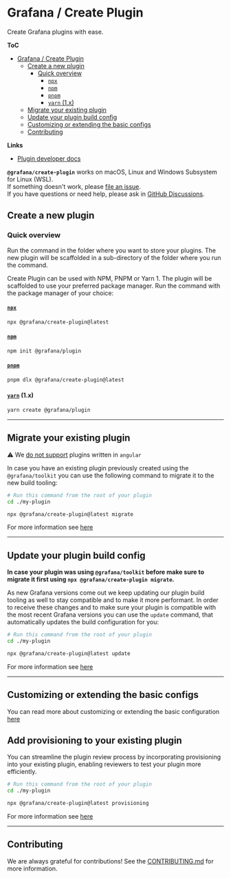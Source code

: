 # Grafana / Create Plugin

Create Grafana plugins with ease.

**ToC**

- [Grafana / Create Plugin](#grafana--create-plugin)
  - [Create a new plugin](#create-a-new-plugin)
    - [Quick overview](#quick-overview)
      - [`npx`](#npx)
      - [`npm`](#npm)
      - [`pnpm`](#pnpm)
      - [`yarn` (1.x)](#yarn-1x)
  - [Migrate your existing plugin](#migrate-your-existing-plugin)
  - [Update your plugin build config](#update-your-plugin-build-config)
  - [Customizing or extending the basic configs](#customizing-or-extending-the-basic-configs)
  - [Contributing](#contributing)

**Links**

- [Plugin developer docs](https://grafana.com/developers/plugin-tools)

**`@grafana/create-plugin`** works on macOS, Linux and Windows Subsystem for Linux (WSL).<br />
If something doesn't work, please [file an issue](https://github.com/grafana/plugin-tools/issues/new).<br />
If you have questions or need help, please ask in [GitHub Discussions](https://github.com/grafana/plugin-tools/discussions).

## Create a new plugin

### Quick overview

Run the command in the folder where you want to store your plugins. The new plugin will be scaffolded in a sub-directory of the folder where you run the command.

Create Plugin can be used with NPM, PNPM or Yarn 1. The plugin will be scaffolded to use your preferred package manager. Run the command with the package manager of your choice:

#### [`npx`](https://github.com/npm/npx)

```bash
npx @grafana/create-plugin@latest
```

#### [`npm`](https://docs.npmjs.com/cli/v7/commands/npm-init)

```bash
npm init @grafana/plugin
```

#### [`pnpm`](https://pnpm.io/cli/dlx)

```bash
pnpm dlx @grafana/create-plugin@latest
```

#### [`yarn`](https://classic.yarnpkg.com/blog/2017/05/12/introducing-yarn/) (1.x)

```bash
yarn create @grafana/plugin
```

---

## Migrate your existing plugin

:warning: We [do not support](https://grafana.com/docs/grafana/latest/developers/angular_deprecation/) plugins written in `angular`

In case you have an existing plugin previously created using the `@grafana/toolkit` you can use the
following command to migrate it to the new build tooling:

```bash
# Run this command from the root of your plugin
cd ./my-plugin

npx @grafana/create-plugin@latest migrate
```

For more information see [here](https://grafana.com/developers/plugin-tools/migration-guides/migrate-from-toolkit)

---

## Update your plugin build config

**In case your plugin was using `@grafana/toolkit` before make sure to migrate it first using `npx @grafana/create-plugin migrate`.**

As new Grafana versions come out we keep updating our plugin build tooling as well to stay compatible and to make it more performant.
In order to receive these changes and to make sure your plugin is compatible with the most recent Grafana versions you can use the `update` command,
that automatically updates the build configuration for you:

```bash
# Run this command from the root of your plugin
cd ./my-plugin

npx @grafana/create-plugin@latest update
```

For more information see [here](https://grafana.com/developers/plugin-tools/migration-guides/update-create-plugin-versions)

---

## Customizing or extending the basic configs

You can read more about customizing or extending the basic configuration [here](https://grafana.com/developers/plugin-tools/create-a-plugin/extend-a-plugin/extend-configurations)

## Add provisioning to your existing plugin

You can streamline the plugin review process by incorporating provisioning into your existing plugin, enabling reviewers to test your plugin more efficiently.

```bash
# Run this command from the root of your plugin
cd ./my-plugin

npx @grafana/create-plugin@latest provisioning
```

For more information see [here](https://grafana.com/developers/plugin-tools/publish-a-plugin/develop-a-plugin/provide-provisioning)

---

## Contributing

We are always grateful for contributions! See the [CONTRIBUTING.md](../CONTRIBUTING.md) for more information.
